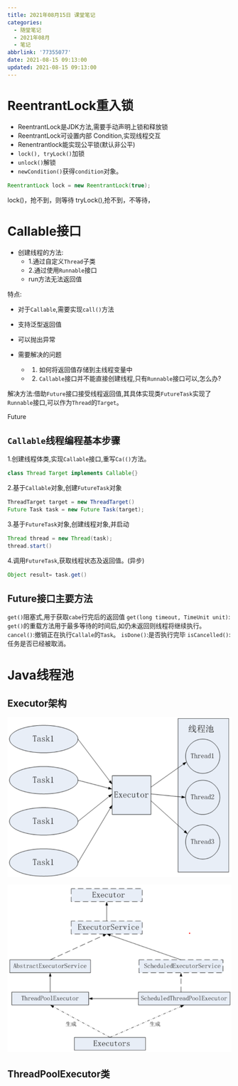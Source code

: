 ```yaml
---
title: 2021年08月15日 课堂笔记
categories:
  - 随堂笔记
  - 2021年08月
  - 笔记
abbrlink: '77355077'
date: 2021-08-15 09:13:00
updated: 2021-08-15 09:13:00
---
```

# ReentrantLock重入锁
- ReentrantLock是JDK方法,需要手动声明上锁和释放锁
- ReentrantLock可设置内部 Condition,实现线程交互
- Renentrantlock能实现公平锁(默认非公平)
- `lock(), tryLock()`加锁
- `unlock()`解锁
- `newCondition()`获得`condition`对象。

```java
ReentrantLock lock = new ReentrantLock(true);
```
lock()，抢不到，则等待
tryLock(),抢不到，不等待，

# Callable接口
- 创建线程的方法:
  - 1.通过自定义`Thread`子类
  - 2.通过使用`Runnable`接口
  - run方法无法返回值

特点:
- 对于`Callable`,需要实现`call()`方法
- 支持泛型返回值
- 可以抛出异常

- 需要解决的问题
  - 1. 如何将返回值存储到主线程变量中
  - 2. `Callable`接口并不能直接创建线程,只有`Runnable`接口可以,怎么办?

解决方法:借助`Future`接口接受线程返回值,其具体实现类`FutureTask`实现了`Runnable`接口,可以作为`Thread`的`Target`。

Future

## `Callable`线程编程基本步骤
1.创建线程体类,实现`Callable`接口,重写`Ca(()`方法。
```java
class Thread Target implements Callable{}
```
2.基于`Callable`对象,创建`FutureTask`对象

```java
ThreadTarget target = new ThreadTarget()
Future Task task = new Future Task(target);
```
3.基于`FutureTask`对象,创建线程对象,并启动
```java
Thread thread = new Thread(task);
thread.start()
```
4.调用`FutureTask`,获取线程状态及返回值。(异步)
```java
Object result= task.get()
```
## Future接口主要方法
`get()`阻塞式,用于获取`cabe`行完后的返回值
`get(long timeout, TimeUnit unit)`: `get()`的重载方法用于最多等待的时间后,如仍未返回则线程将继续执行。
`cancel()`:撤销正在执行`Callale`的`Task`。
`isDone()`:是否执行完毕
`isCancelled()`:任务是否已经被取消。

# Java线程池
## Executor架构
![image-20210815101724705](https://raw.githubusercontent.com/lanlan2017/images/master/Blog/Sum/20210815101731.png)


![image-20210815102136570](https://raw.githubusercontent.com/lanlan2017/images/master/Blog/Sum/20210815102136.png)


## ThreadPoolExecutor类